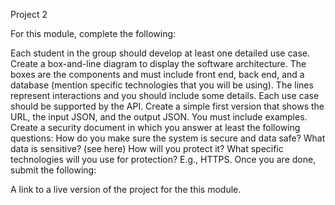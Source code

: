 Project 2

For this module, complete the following:

Each student in the group should develop at least one detailed use case.
Create a box-and-line diagram to display the software architecture. The boxes are the components and must include front end, back end, and a database (mention specific technologies that you will be using). The lines represent interactions and you should include some details.
Each use case should be supported by the API. Create a simple first version that shows the URL, the input JSON, and the output JSON. You must include examples.
Create a security document in which you answer at least the following questions:
How do you make sure the system is secure and data safe?
What data is sensitive? (see here)
How will you protect it?
What specific technologies will you use for protection? E.g., HTTPS.
Once you are done, submit the following:

A link to a live version of the project for the this module.
